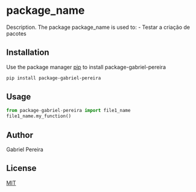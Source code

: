 # package_name

Description. 
The package package_name is used to:
	- Testar a criação de pacotes

## Installation

Use the package manager [pip](https://pip.pypa.io/en/stable/) to install package-gabriel-pereira

```bash
pip install package-gabriel-pereira
```

## Usage

```python
from package-gabriel-pereira import file1_name
file1_name.my_function()
```

## Author
Gabriel Pereira

## License
[MIT](https://choosealicense.com/licenses/mit/)